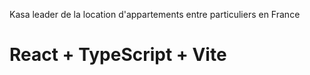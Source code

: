 Kasa  leader de la location d'appartements entre particuliers en France
# React + TypeScript + Vite



